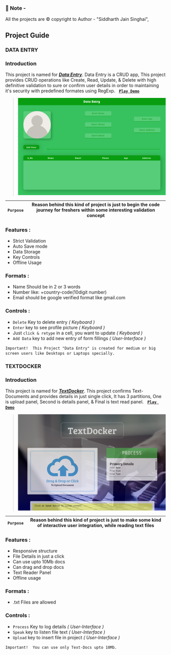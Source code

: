### 🔔 Note - 
All the projects are ©️ copyright to Author - "Siddharth Jain Singhai",  


## Project Guide

### DATA ENTRY
### Introduction
This project is named for [__*Data Entry*__](https://siddharth-jain-singhai.github.io/Projectory/Setups/Data-Entry-Setup/index.html).
Data Entry is a CRUD app, This project provides CRUD operations like Create, Read, Update, & Delete with high definitive validation to sure or confirm user details in order to maintaining it's security with predefined formates using RegExp. &nbsp; [__`Play Demo`__](https://youtu.be/PvZ15_MZHC4 "Muted")

> <img alt="Data-Entry-Preview" width="500px" src="https://github.com/siddharth-jain-singhai/Projectory/blob/main/Previews/Data-Entry-Preview.png">

| `Purpose` | Reason behind this kind of project is just to begin the code journey for freshers within some interesting validation concept |
| --------- | ---------------------------------------------------------------------------------------------------------------------------- |

### Features :

+	Strict Validation
+	Auto Save mode
+	Data Storage
+	Key Controls
+	Offline Usage

### Formats :

+	Name Should be in 2 or 3 words
+	Number like: +country-code(10digit number)
+	Email should be google verified format like gmail.com

### Controls :

+	`Delete` Key to delete entry _( Keyboard )_
+	`Enter` key to see profile picture _( Keyboard )_
+	Just `click & retype` in a cell, you want to update _( Keyboard )_
+	`Add Data` key to add new entry of form fillings _( User-Interface )_

```
Important!	This Project "Data Entry" is created for medium or big screen users like Desktops or Laptops specially.
```


### TEXTDOCKER
### Introduction
This project is named for [__*TextDocker*__](https://siddharth-jain-singhai.github.io/Projectory/Setups/TextDocker-Setup/index.html).
This project confirms Text-Documents and provides details in just single click, It has 3 partitions, One is upload panel, Second is details panel, & Final is text read panel. &nbsp; [__`Play Demo`__](https://youtu.be/2LCr2IsmgEk "Muted")

> <img alt="TextDocker-Preview" width="500px" src="https://github.com/siddharth-jain-singhai/Projectory/blob/main/Previews/TextDocker-Preview.png">

| `Purpose` | Reason behind this kind of project is just to make some kind of interactive user integration, while reading text files       |
| --------- | ---------------------------------------------------------------------------------------------------------------------------- |

### Features :

+	Responsive structure
+	File Details in just a click
+	Can use upto 10Mb docs
+	Can drag and drop docs
+	Text Reader Panel
+	Offline usage

### Formats :

+	.txt Files are allowed

### Controls :

+	`Process` Key to log details  _( User-Interface )_
+	`Speak` key to listen file text  _( User-Interface )_
+	`Upload` key to insert file in project  _( User-Interface )_

```
Important!	You can use only Text-Docs upto 10Mb.
```
